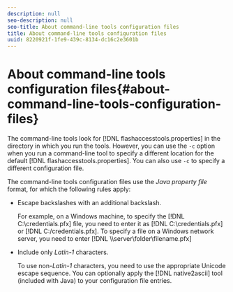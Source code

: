 ```yaml
---
description: null
seo-description: null
seo-title: About command-line tools configuration files
title: About command-line tools configuration files
uuid: 8220921f-1fe9-439c-8134-dc16c2e3601b
---
```


# About command-line tools configuration files{#about-command-line-tools-configuration-files}

The command-line tools look for [!DNL flashaccesstools.properties] in the directory in which you run the tools. However, you can use the `-c` option when you run a command-line tool to specify a different location for the default [!DNL flashaccesstools.properties]. You can also use `-c` to specify a different configuration file.

The command-line tools configuration files use the *Java property file* format, for which the following rules apply:

* Escape backslashes with an additional backslash.

  For example, on a Windows machine, to specify the [!DNL C:\credentials.pfx] file, you need to enter it as [!DNL C:\\credentials.pfx] or [!DNL C:/credentials.pfx]. To specify a file on a Windows network server, you need to enter [!DNL \\\\server\\folder\\filename.pfx] 
* Include only *Latin-1* characters.

  To use non-*Latin-1* characters, you need to use the appropriate Unicode escape sequence. You can optionally apply the [!DNL native2ascii] tool (included with Java) to your configuration file entries.

